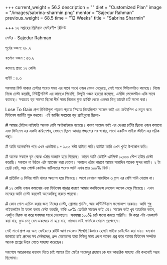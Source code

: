 +++
current_weight = 56.2
description = ""
diet = "Customized Plan"
image = "/images/sabrina-sharmin.png"
mentor = "Sajedur Rahman"
previous_weight = 68.5
time = "12 Weeks"
title = "Sabrina Sharmin"

+++
১২ সপ্তাহের প্রিমিয়াম মেন্টরশীপ রিভিউ

মেন্টর - Sajedur Rahman

পূর্বের ওজন: ৬৮.২

বতর্মান ওজন : ৫৬.২

কমেছে প্রায়: ১২ কেজি

হাইট : ৫.৩

সবসময় ফিট থাকার চেস্টার পরেও সময় এর সাথে সাথে ওজন যেমন বেড়েছে, সেই সাথে ফিটনেসটাও কমেছে। নিজে নিজে চেস্টা করেছি, নিউট্রিশনিস্ট এর কাছেও গিয়েছি, কিছুটা ওজন হয়তো কমেছে, এর্নাজি লেভেলটাও একি সাথে কমেছে। সবচেয়ে বড় সমস্যা ছিলো দীর্ঘ সময় নিজের ফুড হ্যাবিট থেকে একদম ভিন্ন ডায়েট চার্ট ফলো করা।

Lose To Gain গ্রুপ রিভিউগুলা পড়তে পড়তে সিদ্ধান্ত নিয়েছিলাম সাজেদ ভাই এর মেন্টরশিপ এ নতুন করে ফিটনেস জার্নিটা শুরু করবো। এই জার্নির সবচেয়ে বড় প্রাপ্তিগুলো ছিলো-

\# আমার টোটাল লাইফটা অনেক বেশি অর্গানাইজড হয়েছে। কারণ সাজেদ ভাই এর দেওয়া চার্টটা ছিলো ওজন কমানো এবং ফিটনেস এর একটা কম্বিনেশন, যেখানে ছিলো আমার পচ্ছন্দের সব খাবার, সাথে একটিভ লাইফ স্টাইল এর সঠিক পন্থা।

\# আমি অনেকদিন পরে এখন একটানা ১ - ১.৩০ ঘন্টা হাটতে পারি।হাটাটা আমি এখন খুবই উপভোগ করি।

\# অনেক সকালে ঘুম থেকে ওঠার অভ্যাস হয়ে গিয়েছে। কারন আমি ডেইলি এটলিস্ট ১২০০০ স্টেপ হাটার চেস্টা করেছি। সকালে না উঠলে এটা ম্যানেজ করা যেতনা। সকালে ওঠার কারণে আমার সারাদিন অনেক সুন্দর কাটে। ২ টা ছোট্ট বেবি, আর পোস্ট কোভিড জটিলতার পরেও আমি এখন প্রায় ১০০% ফিট।

\# প্রতিদিন ৩ লিটার পানি খাবার অভ্যাস হয়ে গিয়েছে। আগে যেখানে সারাদিনে ৩ গ্লাস এর বেশি পানি খেতাম না।

\# ১২ কেজি ওজন কমানোর এবং ফিটনেস বাড়ার কারণে আমার কনফিডেন্স লেভেল অনেক বেড়ে গিয়েছে। এখন মনেহয় আমি চেস্টা করলেই অনেককিছু করতে পারবো।

\# কোন গোল এ্যচিভ করার জন্য নিজের চেস্টা, প্রোপার প্ল্যানিং, আর কন্টিনিউয়াস ফলোআপ দরকার। আমি শুধু গাইডলাইন টা ফলো করার চেস্টা করেছি, বাকি ৯৫% ক্রেডিট সাজেদ ভাই এর। সাজেদ ভাই খুব আন্তরিক ভাবে, একটুও বিরক্ত না করে সবসময় সাথে থেকেছেন। সবসময় ১০০% চার্ট ফলো করতে পারিনি। কি করে এটা এডজাস্ট করা যায়, ফুড মেনু যেন একঘেয়ে না হয়ে যায়, সাজেদ ভাই সবদিকে খেয়াল রেখেছেন।

সেই সাথে গ্রুপ এর অন্য মেন্টরদের রাইট আপ থেকেও শিখেছি কিভাবে হেলদি লাইফ মেইন্টেন করা যায়। ধন্যবাদ জানাতে চাই গ্রুপের সব মেন্টরদের, গ্রুপ মেম্বারদের যারা বিভিন্ন সময় গ্রুপে অনেক প্রশ্ন করে আমার ফিটনেস সর্ম্পকে অনেক প্রশ্নের উত্তর পেতে সাহায্য করেছেন।

সবশেষে আরেকবার ধন্যবাদ দিতে চাই আমার প্রিয় মেন্টর সাজেদুর রহমান কে যার আন্তরিক সাহায্য এটা কখনোই সম্ভব ছিলোনা।